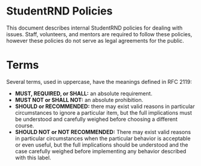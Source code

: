 # StudentRND Policies

This document describes internal StudentRND policies for dealing with issues. Staff, volunteers, and mentors are required to follow these policies, however these policies do not serve as legal agreements for the public.

# Terms

Several terms, used in uppercase, have the meanings defined in RFC 2119:

- **MUST, REQUIRED, or SHALL:** an absolute requirement.
- **MUST NOT or SHALL NOT:** an absolute prohibition.
- **SHOULD or RECOMMENDED:** there may exist valid reasons in particular circumstances to ignore a particular item, but the full implications must be understood and carefully weighed before choosing a different course.
- **SHOULD NOT or NOT RECOMMENDED:** There may exist valid reasons in particular circumstances when the particular behavior is acceptable or even useful, but the full implications should be understood and the case carefully weighed before implementing any behavior described with this label.